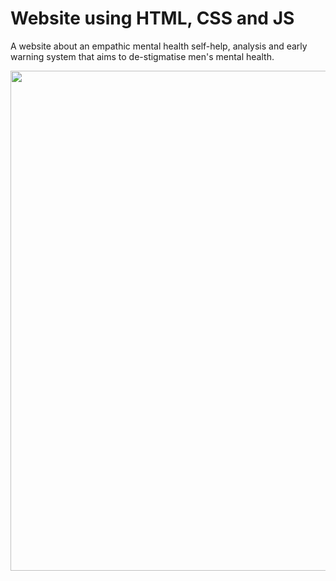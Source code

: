 # Website using HTML, CSS and JS

A website about an empathic mental health self-help, analysis and early warning system that aims to de-stigmatise men's mental health.

<p align="center">
    <picture>
        <img src="banner.png" width="800" />
    </picture>
</p>
